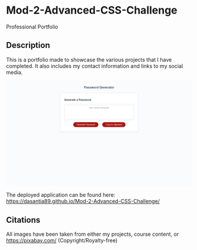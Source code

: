 # Mod-2-Advanced-CSS-Challenge

Professional Portfolio

## Description

This is a portfolio made to showcase the various projects that I have completed. It also includes my contact information and links to my social media. 

![Alt text](image.png)

The deployed application can be found here:
https://dasantia89.github.io/Mod-2-Advanced-CSS-Challenge/

## Citations
All images have been taken from either my projects, course content, or https://pixabay.com/ (Copyright/Royalty-free)


